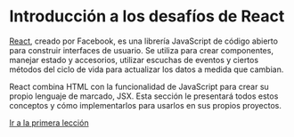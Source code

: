 # Introducción a los desafíos de React

[React](https://reactjs.org/), creado por Facebook, es una librería JavaScript de código abierto para construir interfaces de usuario. Se utiliza para crear componentes, manejar estado y accesorios, utilizar escuchas de eventos y ciertos métodos del ciclo de vida para actualizar los datos a medida que cambian.

React combina HTML con la funcionalidad de JavaScript para crear su propio lenguaje de marcado, JSX. Esta sección le presentará todos estos conceptos y cómo implementarlos para usarlos en sus propios proyectos.

[Ir a la primera lección]()